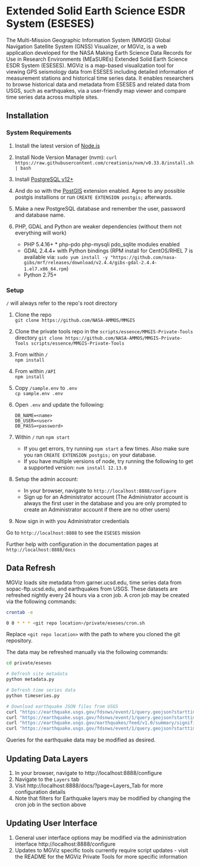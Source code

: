 # Extended Solid Earth Science ESDR System (ESESES)

The Multi-Mission Geographic Information System (MMGIS) Global Navigation Satellite System (GNSS) Visualizer, or MGViz, is a web application developed for the NASA Making Earth Science Data Records for Use in Research Environments (MEaSUREs) Extended Solid Earth Science ESDR System (ESESES). MGViz is a map-based visualization tool for viewing GPS seismology data from ESESES including detailed information of measurement stations and historical time series data. It enables researchers to browse historical data and metadata from ESESES and related data from USGS, such as earthquakes, via a user-friendly map viewer and compare time series data across multiple sites. 

## Installation

### System Requirements

1. Install the latest version of [Node.js](https://nodejs.org/en/download/)
1. Install Node Version Manager (nvm): `curl https://raw.githubusercontent.com/creationix/nvm/v0.33.8/install.sh | bash`  
1. Install [PostgreSQL v12+](https://www.postgresql.org/download/)
1. And do so with the [PostGIS](https://postgis.net/install/) extension enabled.
   Agree to any possible postgis installions or run `CREATE EXTENSION postgis;` afterwards.
1. Make a new PostgreSQL database and remember the user, password and database name.

1. PHP, GDAL and Python are weaker dependencies (without them not everything will work)

   - PHP 5.4.16+ \* php-pdo php-mysqli pdo_sqlite modules enabled
   - GDAL 2.4.4+ with Python bindings (RPM install for CentOS/RHEL 7 is available via: `sudo yum install -y "https://github.com/nasa-gibs/mrf/releases/download/v2.4.4/gibs-gdal-2.4.4-1.el7.x86_64.rpm`) 
   - Python 2.75+

### Setup

`/` will always refer to the repo's root directory

1. Clone the repo  
   `git clone https://github.com/NASA-AMMOS/MMGIS`
   
1. Clone the private tools repo in the `scripts/essence/MMGIS-Private-Tools` directory
   `git clone https://github.com/NASA-AMMOS/MMGIS-Private-Tools scripts/essence/MMGIS-Private-Tools`

1. From within `/`  
   `npm install`

1. From within `/API`  
   `npm install`

1. Copy `/sample.env` to `.env`  
   `cp sample.env .env`

1. Open `.env` and update the following:

   ```
   DB_NAME=<name>
   DB_USER=<user>
   DB_PASS=<password>
   ```

1. Within `/` run `npm start`

   - If you get errors, try running `npm start` a few times. Also make sure you ran `CREATE EXTENSION postgis;` on your database.
   - If you have multiple versions of node, try running the following to get a supported version: `nvm install 12.13.0`

1. Setup the admin account:

   - In your browser, navigate to `http://localhost:8888/configure`
   - Sign up for an Administrator account (The Administrator account is always the first user in the database and you are only prompted to create an Administrator account if there are no other users)

1. Now sign in with you Administrator credentials

Go to `http://localhost:8888` to see the `ESESES` mission

Further help with configuration in the documentation pages at `http://localhost:8888/docs`

## Data Refresh

MGViz loads site metadata from garner.ucsd.edu, time series data from sopac-ftp.ucsd.edu, and earthquakes from USGS. These datasets are refreshed nightly every 24 hours via a cron job. A cron job may be created via the following commands:

``` bash
crontab -e

0 0 * * * <git repo location>/private/eseses/cron.sh
```

Replace `<git repo location>` with the path to where you cloned the git repository.

The data may be refreshed manually via the following commands:

``` bash
cd private/eseses

# Defresh site metadata
python metadata.py

# Defresh time series data
python timeseries.py

# Download earthquake JSON files from USGS
curl "https://earthquake.usgs.gov/fdsnws/event/1/query.geojson?starttime=`date --date '-2 months' +'%Y-%m-%d'`%2000%3A00%3A00&minmagnitude=2.0&maxmagnitude=2.999&orderby=time" -o ~/ESESES/Missions/ESESES/Layers/RecentM2M3.json
curl "https://earthquake.usgs.gov/fdsnws/event/1/query.geojson?starttime=`date --date '-2 months' +'%Y-%m-%d'`%2000%3A00%3A00&minmagnitude=3.0&maxmagnitude=6.0&orderby=time" -o ~/ESESES/Missions/ESESES/Layers/RecentM3M6.json
curl "https://earthquake.usgs.gov/earthquakes/feed/v1.0/summary/significant_month.geojson" -o ~/ESESES/Missions/ESESES/Layers/RecentSignificant.json
curl "https://earthquake.usgs.gov/fdsnws/event/1/query.geojson?starttime=`date --date '-30 years' +'%Y-%m-%d'`%2000%3A00%3A00&minmagnitude=6.0&orderby=time" -o ~/ESESES/Missions/ESESES/Layers/HistoricalSignificant.json
```

Queries for the earthquake data may be modified as desired.

## Updating Data Layers

1. In your browser, navigate to http://localhost:8888/configure
1. Navigate to the `Layers` tab
1. Visit http://localhost:8888/docs/?page=Layers_Tab for more configuration details
1. Note that filters for Earthquake layers may be modified by changing the cron job in the section above

## Updating User Interface

1. General user interface options may be modified via the administration interface http://localhost:8888/configure
2. Updates to MGViz specific tools currently require script updates - visit the README for the MGViz Private Tools for more specific information  